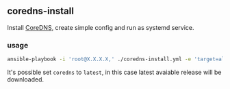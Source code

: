 ## coredns-install

Install [CoreDNS](https://coredns.io/), create simple config and run as systemd service.

### usage

```bash
ansible-playbook -i 'root@X.X.X.X,' ./coredns-install.yml -e 'target=all coredns=1.6.1'
```

It's possible set `coredns` to `latest`, in this case latest avaiable release will be downloaded.
